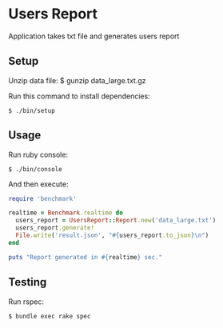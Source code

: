 # Users Report

Application takes txt file and generates users report

## Setup

Unzip data file:
    $ gunzip data_large.txt.gz

Run this command to install dependencies:

    $ ./bin/setup

## Usage

Run ruby console:

    $ ./bin/console

And then execute:
```ruby
require 'benchmark'

realtime = Benchmark.realtime do
  users_report = UsersReport::Report.new('data_large.txt')
  users_report.generate!
  File.write('result.json', "#{users_report.to_json}\n")
end

puts "Report generated in #{realtime} sec."
```

## Testing

Run rspec:

    $ bundle exec rake spec